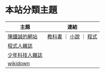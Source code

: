 # 本站分類主題

| 主題 | 連結 |
|-------|--------|
| [陳鍾誠的網站](../ccc/home.html) |  [教科書](../book/home.html) ｜  [小說](../novel/home.html) ｜ [程式](../ccc/code.html)   |
| [程式人雜誌](../pmag/home.html) |  |
| [少年科技人雜誌](../ymag/home.html)   | |
| [wikidown](../wikidown/home.html) |  |




